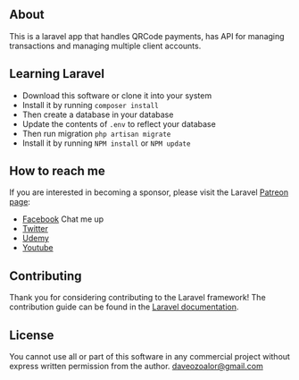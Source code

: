 
## About

This is a laravel app that handles QRCode payments, has API for managing transactions and managing multiple client accounts.


## Learning Laravel
 - Download this software or clone it into your system
 - Install it by running `composer install`
 - Then create a database in your database
 - Update the contents of `.env` to reflect your database
 - Then run migration `php artisan migrate`
  - Install it by running `NPM install` or `NPM update`

## How to reach me
If you are interested in becoming a sponsor, please visit the Laravel [Patreon page](https://patreon.com/daveozoalor):

- [Facebook](https://www.fb.com/daveozoalor) Chat me up
- [Twitter](https://twitter.com/daveozoalor)
- [Udemy](https://udemy.com/user/daveozoalor)
- [Youtube](https://youtube.com/c/braintemorg)

## Contributing

Thank you for considering contributing to the Laravel framework! The contribution guide can be found in the [Laravel documentation](https://laravel.com/docs/contributions).

## License

You cannot use all or part of this software in any commercial project without express written permission from the author. daveozoalor@gmail.com
